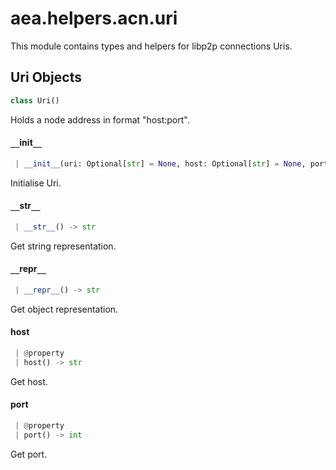 <a name="aea.helpers.acn.uri"></a>
# aea.helpers.acn.uri

This module contains types and helpers for libp2p connections Uris.

<a name="aea.helpers.acn.uri.Uri"></a>
## Uri Objects

```python
class Uri()
```

Holds a node address in format "host:port".

<a name="aea.helpers.acn.uri.Uri.__init__"></a>
#### `__`init`__`

```python
 | __init__(uri: Optional[str] = None, host: Optional[str] = None, port: Optional[int] = None) -> None
```

Initialise Uri.

<a name="aea.helpers.acn.uri.Uri.__str__"></a>
#### `__`str`__`

```python
 | __str__() -> str
```

Get string representation.

<a name="aea.helpers.acn.uri.Uri.__repr__"></a>
#### `__`repr`__`

```python
 | __repr__() -> str
```

Get object representation.

<a name="aea.helpers.acn.uri.Uri.host"></a>
#### host

```python
 | @property
 | host() -> str
```

Get host.

<a name="aea.helpers.acn.uri.Uri.port"></a>
#### port

```python
 | @property
 | port() -> int
```

Get port.

